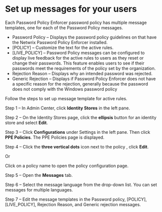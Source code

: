# Set up messages for your users

Each Password Policy Enforcer password policy has multiple message templates, one for each of the
Password Policy messages.

- Password Policy – Displays the password policy guidelines on that have the Netwrix Password Policy
  Enforcer installed.
- [POLICY] – Customize the text for the active rules.
- [LIVE_POLICY] – Password Policy messages can be configured to display live feedback for the active
  rules to users as they reset or change their passwords. This feature enables users to see if their
  passwords meet the requirements of the policy set by the organization.
- Rejection Reason – Displays why an intended password was rejected.
- Generic Rejection – Displays if Password Policy Enforcer does not have a specific reason for the
  rejection, generally because the password does not comply with the Windows password policy

Follow the steps to set up message template for active rules.

Step 1 – In Admin Center, click **Identity Stores** in the left pane.

Step 2 – On the Identity Stores page, click the **ellipsis** button for an identity store and select
**Edit**.

Step 3 – Click **Configurations** under Settings in the left pane. Then click **PPE Policies**. The
PPE Policies page is displayed.

Step 4 – Click the **three vertical dots** icon next to the policy , click **Edit**.

Or

Click on a policy name to open the policy configuration page.

Step 5 – Open the **Messages** tab.

Step 6 – Select the message language from the drop-down list. You can set messages for multiple
languages.

Step 7 – Edit the message templates in the Password policy, [POLICY], [LIVE_POLICY], Rejection
Reason, and Generic rejection messages.
